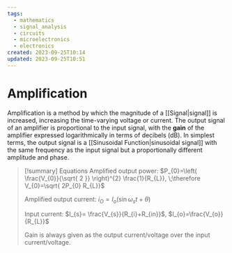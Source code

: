 ```yaml
---
tags:
  - mathematics
  - signal_analysis
  - circuits
  - microelectronics
  - electronics
created: 2023-09-25T10:14
updated: 2023-09-25T10:51
---
```


# Amplification

Amplification is a method by which the magnitude of a [[Signal|signal]] is increased, increasing the time-varying voltage or current. The output signal of an amplifier is proportional to the input signal, with the **gain** of the amplifier expressed logarithmically in terms of decibels (dB). In simplest terms, the output signal is a [[Sinusoidal Function|sinusoidal signal]] with the same frequency as the input signal but a proportionally different amplitude and phase.

>[!summary] Equations
>Amplified output power: $P_{0}=\left( \frac{V_{0}}{\sqrt{ 2 }} \right)^{2} \frac{1}{R_{L}}, \;\therefore V_{0}=\sqrt{ 2P_{0} R_{L}}$
>
>Amplified output current: $i_{O}=I_{o} (\sin \omega_{s}t+\theta)$
>
>Input current: $I_{s}= \frac{V_{s}}{R_{i}+R_{in}}$, $I_{o}=\frac{V_{o}}{R_{L}}$
>
> Gain is always given as the output current/voltage over the input current/voltage.